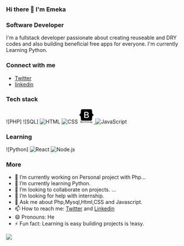 ### Hi there 👋 I'm Emeka

### Software Developer
I'm a fullstack developer passionate about creating reuseable and DRY codes and also building beneficial free apps for everyone. I'm currently Learning Python.

### Connect with me
* [Twitter](https://twitter.com/emeka_chukwuma_)
* [linkedin](https://www.linkedin.com/in/emeka-chukwuma-99581a233)

### Tech stack
![PHP]
![SQL]
![HTML](https://img.shields.io/badge/HTML5-E34F26?style=for-the-badge&logo=html5&logoColor=white) 
![CSS](https://img.shields.io/badge/-css3-1572B6?&style=for-the-badge&logo=css3&logoColor=white)
<a href="https://getbootstrap.com" target="_blank">
  <img src="https://raw.githubusercontent.com/devicons/devicon/master/icons/bootstrap/bootstrap-plain-wordmark.svg"  alt="bootstrap" width="40" height="40"/>
 </a>
 ![JavaScript](https://img.shields.io/badge/-javascript-F7DF1E?&style=for-the-badge&logo=javascript&logoColor=black)

### Learning

![Python]
![React](https://img.shields.io/badge/-ReactJS-grey?&style=for-the-badge&logo=react&logoColor=61DAFB)
![Node.js](https://img.shields.io/badge/Node.js-339933?style=for-the-badge&logo=nodedotjs&logoColor=white)

### More

- 🔭 I’m currently working on Personal project with Php...
- 🌱 I’m currently learning Python.
- 👯 I’m looking to collaborate on projects. ...
- 🤔 I’m looking for help with internship. 
- 💬 Ask me about Php,Mysql,Html,CSS and Javascript.
- 📫 How to reach me: [Twitter](https://twitter.com/emeka_chukwuma_) and [Linkedin](https://www.linkedin.com/in/emeka-chukwuma-99581a233)
- 😄 Pronouns: He
- ⚡ Fun fact: Learning is easy building projects is !easy.


<img src="https://api.githubtrends.io/user/svg/emekach/langs?time_range=one_year&use_percent=True&include_private=True&theme=classic"/>
